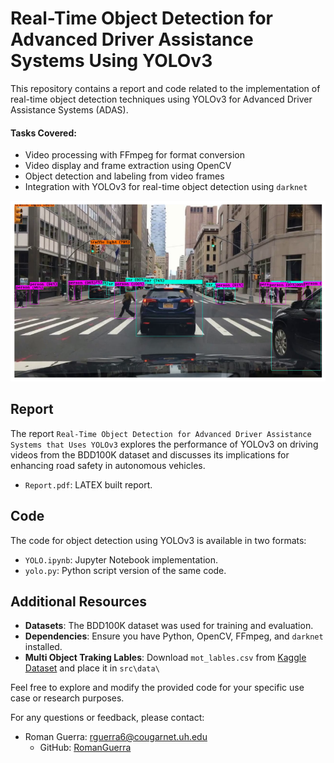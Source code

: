# Real-Time Object Detection for Advanced Driver Assistance Systems Using YOLOv3

This repository contains a report and code related to the implementation of real-time object detection techniques using YOLOv3 for Advanced Driver Assistance Systems (ADAS).

#### Tasks Covered:
- Video processing with FFmpeg for format conversion
- Video display and frame extraction using OpenCV
- Object detection and labeling from video frames
- Integration with YOLOv3 for real-time object detection using `darknet`

![YOLOV3e](./rep/images/Figure%202.png)


## Report

The report `Real-Time Object Detection for Advanced Driver Assistance Systems that Uses YOLOv3`  explores the performance of YOLOv3 on driving videos from the BDD100K dataset and discusses its implications for enhancing road safety in autonomous vehicles.

- `Report.pdf`: LATEX built report.

## Code

The code for object detection using YOLOv3 is available in two formats:

- `YOLO.ipynb`: Jupyter Notebook implementation.
- `yolo.py`: Python script version of the same code.

## Additional Resources

- **Datasets**: The BDD100K dataset was used for training and evaluation.
- **Dependencies**: Ensure you have Python, OpenCV, FFmpeg, and `darknet` installed.
- **Multi Object Traking Lables**: Download `mot_lables.csv` from [Kaggle Dataset](https://www.kaggle.com/datasets/robikscube/driving-video-with-object-tracking/data?select=bdd100k_videos_train_00) and place it in `src\data\`

Feel free to explore and modify the provided code for your specific use case or research purposes.

For any questions or feedback, please contact:
- Roman Guerra: rguerra6@cougarnet.uh.edu
   - GitHub: [RomanGuerra](https://github.com/RomanGuerra)